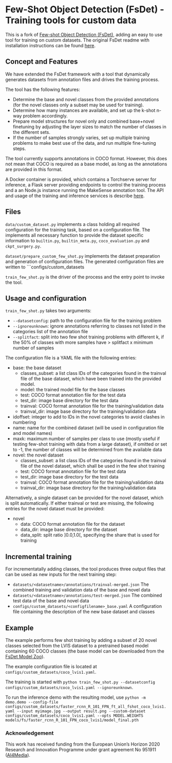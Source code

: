 # Few-Shot Object Detection (FsDet) - Training tools for custom data

This is a fork of [Few-shot Object Detection (FsDet)](https://github.com/ucbdrive/few-shot-object-detection), adding an easy to use tool for training on custom datasets. The original FsDet readme with installation instructions can be found [here](README_fsdet.md).

## Concept and Features

We have extended the FsDet framework with a tool that dynamically generates datasets from annotation files and drives the training process. 

The tool has the following features:

- Determine the base and novel classes from the provided annotations (for the novel classes only a subset may be used for training).
- Determine how many instances are available, and set up the k-shot n-way problem accordingly.
- Prepare model structures for novel only and combined base+novel finetuning by adjusting the layer sizes to match the number of classes in the different sets. 
- If the number of samples strongly varies, set up multiple training problems to make best use of the data, and run multiple fine-tuning steps.

The tool currently supports annotations in COCO format. However, this does not mean that COCO is required as a base model, as long as the annotations are provided in this format. 

A Docker container is provided, which contains a Torchserve server for inference, a Flask server providing endpoints to control the training process and a an Node.js instance running the MakeSense annotation tool. The API and usage of the training and inference services is describe [here](docker/README.md).

## Files

```data/custom_dataset.py``` implements a class holding all required configuration for the training task, based on a configuration file. The implements all necessary function to provide the dataset specific information to ```builtin.py```, ```builtin_meta.py```, ```coco_evaluation.py``` and ```ckpt_surgery.py```.

```dataset/prepare_custom_few_shot.py``` implements the dataset preparation and generation of configuration files. The generated configuration files are written to ```configs/custom_datasets

```train_few_shot.py``` is the driver of the process and the entry point to invoke the tool.

## Usage and configuration

```train_few_shot.py``` takes two arguments:
- ```--datasetconfig```: path to the configuration file for the training problem
- ```--ignoreunknown```: ignore annotations referring to classes not listed in the categories list of the annotation file
- ```--splitfact```: split into two few shot training problems with different k, if the 50% of classes with more samples have > splitfact x minimum number of samples

The configuration file is a YAML file with the following entries:
- base: the base dataset
    - classes_subset: a list class IDs of the categories found in the trainval file of the base dataset, which have been trained into the provided model.
    - model: the trained model file for the base classes
    - test: COCO format annotation file for the test data
    - test_dir: image base directory for the test data
    - trainval:  COCO format annotation file for the training/validation data
    - trainval_dir: image base directory for the training/validation data
- idoffset: integer to add to IDs in the novel categories to avoid clashes in numbering
- name: name for the combined dataset (will be used in configuration file and model names)
- maxk: maximum number of samples per class to use (mostly useful if testing few-shot training with data from a large dataset), if omitted or set to -1, the number of classes will be determined from the available data
- novel: the novel dataset
    - classes_subset: a list class IDs of the categories found in the trainval file of the novel dataset, which shall be used in the few shot training
    - test: COCO format annotation file for the test data
    - test_dir: image base directory for the test data
    - trainval:  COCO format annotation file for the training/validation data
    - trainval_dir: image base directory for the training/validation data

Alternatively, a single dataset can be provided for the novel dataset, which is split automatically. If either trainval or test are missing, the following entries for the novel dataset must be provided:
- novel
    - data: COCO format annotation file for the dataset
    - data_dir: image base directory for the dataset
    - data_split: split ratio \]0.0,1.0\[, specifying the share that is used for training

## Incremental training

For incrementatally adding classes, the tool produces three output files that can be used as new inputs for the next training step:

- ```datasets/<datasetname>/annotations/trainval-merged.json``` The combined training and validation data of the base and novel data
- ```datasets/<datasetname>/annotations/test-merged.json``` The combined test data of the base and novel data
- ```configs/custom_datasets/<configfilename>_base.yaml``` A configuration file containing the description of the new base dataset and classes

## Example

The example performs few shot training by adding a subset of 20 novel classes selected from the LVIS dataset to a pretrained based model containing 60 COCO classes (the base model can be downloaded from the [FsDet Model Zoo](https://github.com/ucbdrive/few-shot-object-detection/blob/master/docs/MODEL_ZOO.md)).

The example configuration file is located at ```configs/custom_datasets/coco_lvis1.yaml```.

The training is started with ```python train_few_shot.py --datasetconfig configs/custom_datasets/coco_lvis1.yaml --ignoreunknown```.

To run the inference demo with the resulting model, use ```python -m demo.demo --config-file configs/custom_datasets/faster_rcnn_R_101_FPN_ft_all_fshot_coco_lvis1.yaml --input myimage.jpg --output result.png --custom-dataset configs/custom_datasets/coco_lvis1.yaml --opts MODEL.WEIGHTS models/fs/faster_rcnn_R_101_FPN_coco_lvis1/model_final.pth```

### Acknowledgement

This work has received funding from the European Union’s Horizon 2020 Research and Innovation Programme under grant agreement No 951911 ([AI4Media](https://www.ai4media.eu/)).
